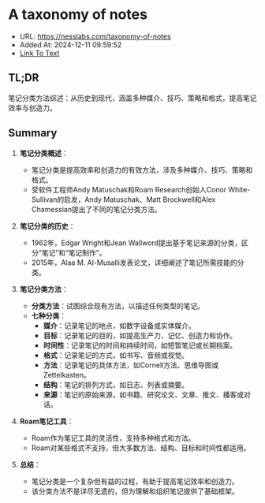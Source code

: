 # A taxonomy of notes
- URL: https://nesslabs.com/taxonomy-of-notes
- Added At: 2024-12-11 09:59:52
- [Link To Text](2024-12-11-a-taxonomy-of-notes_raw.md)

## TL;DR
笔记分类方法综述：从历史到现代，涵盖多种媒介、技巧、策略和格式，提高笔记效率与创造力。

## Summary
1. **笔记分类概述**：
   - 笔记分类是提高效率和创造力的有效方法，涉及多种媒介、技巧、策略和格式。
   - 受软件工程师Andy Matuschak和Roam Research创始人Conor White-Sullivan的启发，Andy Matuschak、Matt Brockwell和Alex Chamessian提出了不同的笔记分类方法。

2. **笔记分类的历史**：
   - 1962年，Edgar Wright和Jean Wallword提出基于笔记来源的分类，区分“笔记”和“笔记制作”。
   - 2015年，Alaa M. Al-Musalli发表论文，详细阐述了笔记所需技能的分类。

3. **笔记分类方法**：
   - **分类方法**：试图综合现有方法，以描述任何类型的笔记。
   - **七种分类**：
     - **媒介**：记录笔记的地点，如数字设备或实体媒介。
     - **目标**：记录笔记的目的，如提高生产力、记忆、创造力和协作。
     - **时间性**：记录笔记的时间和持续时间，如短暂笔记或长期档案。
     - **格式**：记录笔记的方式，如书写、音频或视觉。
     - **方法**：记录笔记的具体方法，如Cornell方法、思维导图或Zettelkasten。
     - **结构**：笔记的排列方式，如日志、列表或摘要。
     - **来源**：笔记的原始来源，如书籍、研究论文、文章、推文、播客或对话。

4. **Roam笔记工具**：
   - Roam作为笔记工具的灵活性，支持多种格式和方法。
   - Roam对某些格式不支持，但大多数方法、结构、目标和时间性都适用。

5. **总结**：
   - 笔记分类是一个复杂但有益的过程，有助于提高笔记效率和创造力。
   - 该分类方法不是详尽无遗的，但为理解和组织笔记提供了基础框架。
